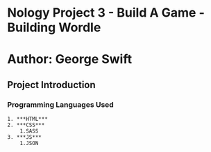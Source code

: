 # Nology Project 3 - Build A Game - Building Wordle

# Author: George Swift

## Project Introduction

### Programming Languages Used

    1. ***HTML***
    2. ***CSS***
        1.SASS
    3. ***JS***
        1.JSON
